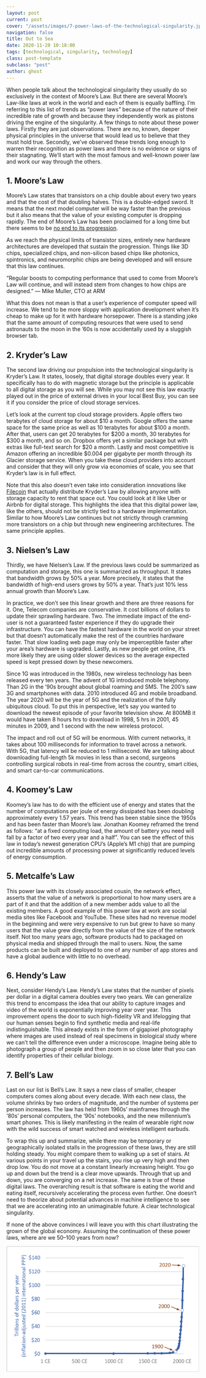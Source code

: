 ```yaml
---
layout: post
current: post
cover: "/assets/images/7-power-laws-of-the-technological-singularity.jpg"
navigation: false
title: Out to Sea
date: 2020-11-20 10:18:00
tags: [technological, singularity, technology]
class: post-template
subclass: "post"
author: ghost
---
```


When people talk about the technological singularity they usually do so exclusively in the context of Moore’s Law. But there are several Moore’s Law-like laws at work in the world and each of them is equally baffling. I’m referring to this list of trends as “power laws” because of the nature of their incredible rate of growth and because they independently work as pistons driving the engine of the singularity. A few things to note about these power laws. Firstly they are just observations. There are no, known, deeper physical principles in the universe that would lead us to believe that they must hold true. Secondly, we’ve observed these trends long enough to warren their recognition as power laws and there is no evidence or signs of their stagnating. We’ll start with the most famous and well-known power law and work our way through the others.

## **1. Moore’s Law**

Moore’s Law states that transistors on a chip double about every two years and that the cost of that doubling halves. This is a double-edged sword. It means that the next model computer will be way faster than the previous but it also means that the value of your existing computer is dropping rapidly. The end of Moore’s Law has been proclaimed for a long time but there seems to be [no end to its progression](https://href.li/?https://medium.com/predict/moores-law-is-alive-and-well-eaa49a450188).

As we reach the physical limits of transistor sizes, entirely new hardware architectures are developed that sustain the progression. Things like 3D chips, specialized chips, and non-silicon based chips like photonics, spintronics, and neuromorphic chips are being developed and will ensure that this law continues.

“Regular boosts to computing performance that used to come from Moore’s Law will continue, and will instead stem from changes to how chips are designed.” — Mike Muller, CTO at ARM

What this does not mean is that a user’s experience of computer speed will increase. We tend to be more sloppy with application development when it’s cheap to make up for it with hardware horsepower. There is a standing joke that the same amount of computing resources that were used to send astronauts to the moon in the ’60s is now accidentally used by a sluggish browser tab.

## **2. Kryder’s Law**

The second law driving our propulsion into the technological singularity is Kryder’s Law. It states, loosely, that digital storage doubles every year. It specifically has to do with magnetic storage but the principle is applicable to all digital storage as you will see. While you may not see this law exactly played out in the price of external drives in your local Best Buy, you can see it if you consider the price of cloud storage services.

Let’s look at the current top cloud storage providers. Apple offers two terabytes of cloud storage for about $10 a month. Google offers the same space for the same price as well as 10 terabytes for about $100 a month. After that, users can get 20 terabytes for $200 a month, 30 terabytes for $300 a month, and so on. Dropbox offers yet a similar package but with extras like full-text search for $20 a month. Lastly and most competitive is Amazon offering an incredible $0.004 per gigabyte per month through its Glacier storage service. When you take these cloud providers into account and consider that they will only grow via economies of scale, you see that Kryder’s law is in full effect.

Note that this also doesn’t even take into consideration innovations like [Filecoin](https://href.li/?https://en.wikipedia.org/wiki/Filecoin) that actually distribute Kryder’s Law by allowing anyone with storage capacity to rent that space out. You could look at it like Uber or Airbnb for digital storage. This highlights the idea that this digital power law, like the others, should not be strictly tied to a hardware implementation. Similar to how Moore’s Law continues but not strictly through cramming more transistors on a chip but through new engineering architectures. The same principle applies.

## **3. Nielsen’s Law**

Thirdly, we have Nielsen’s Law. If the previous laws could be summarized as computation and storage, this one is summarized as throughput. It states that bandwidth grows by 50% a year. More precisely, it states that the bandwidth of high-end users grows by 50% a year. That’s just 10% less annual growth than Moore’s Law.

In practice, we don’t see this linear growth and there are three reasons for it. One, Telecom companies are conservative. It cost billions of dollars to update their sprawling hardware. Two. The immediate impact of the end-user is not a guaranteed faster experience if they do upgrade their infrastructure. You can have the fastest hardware in the world on your street but that doesn’t automatically make the rest of the countries hardware faster. That slow loading web page may only be imperceptible faster after your area’s hardware is upgraded. Lastly, as new people get online, it’s more likely they are using older slower devices so the average expected speed is kept pressed down by these newcomers.

Since 1G was introduced in the 1980s, new wireless technology has been released every ten years. The advent of 1G introduced mobile telephony. Than 2G in the ’90s brought about global roaming and SMS. The 200’s saw 3G and smartphones with data. 2010 introduced 4G and mobile broadband. The year 2020 will be the year of 5G and the realization of the fully ubiquitous cloud. To put this in perspective, let’s say you wanted to download the newest episode of your favorite television show. At 800MB it would have taken 8 hours hrs to download in 1998, 5 hrs in 2001, 45 minutes in 2009, and 1 second with the new wireless protocol.

The impact and roll out of 5G will be enormous. With current networks, it takes about 100 milliseconds for information to travel across a network. With 5G, that latency will be reduced to 1 millisecond. We are talking about downloading full-length 5k movies in less than a second, surgeons controlling surgical robots in real-time from across the country, smart cities, and smart car-to-car communications.

## **4. Koomey’s Law**

Koomey’s law has to do with the efficient use of energy and states that the number of computations per joule of energy dissipated has been doubling approximately every 1.57 years. This trend has been stable since the 1950s and has been faster than Moore’s law. Jonathan Koomey reframed the trend as follows: “at a fixed computing load, the amount of battery you need will fall by a factor of two every year and a half”. You can see the effect of this law in today’s newest generation CPU’s (Apple’s M1 chip) that are pumping out incredible amounts of processing power at significantly reduced levels of energy consumption.

## **5. Metcalfe’s Law**

This power law with its closely associated cousin, the network effect, asserts that the value of a network is proportional to how many users are a part of it and that the addition of a new member adds value to all the existing members. A good example of this power law at work are social media sites like Facebook and YouTube. These sites had no revenue model in the beginning and were very expensive to run but grew to have so many users that the value grew directly from the value of the size of the network itself. Not too many years ago, software products had to packaged on physical media and shipped through the mail to users. Now, the same products can be built and deployed to one of any number of app stores and have a global audience with little to no overhead.

## **6. Hendy’s Law**

Next, consider Hendy’s Law. Hendy’s Law states that the number of pixels per dollar in a digital camera doubles every two years. We can generalize this trend to encompass the idea that our ability to capture images and video of the world is exponentially improving year over year. This improvement opens the door to such high-fidelity VR and lifelogging that our human senses begin to find synthetic media and real-life indistinguishable. This already exists in the form of gigapixel photography where images are used instead of real specimens in biological study where we can’t tell the difference even under a microscope. Imagine being able to photograph a group of people and then zoom in so close later that you can identify properties of their cellular biology.

## **7. Bell’s Law**

Last on our list is Bell’s Law. It says a new class of smaller, cheaper computers comes along about every decade. With each new class, the volume shrinks by two orders of magnitude, and the number of systems per person increases. The law has held from 1960s’ mainframes through the ‘80s’ personal computers, the ‘90s’ notebooks, and the new millennium’s smart phones. This is likely manifesting in the realm of wearable right now with the wild success of smart watched and wireless intelligent earbuds.

To wrap this up and summarize, while there may be temporary or geographically isolated stalls in the progression of these laws, they are still holding steady. You might compare them to walking up a set of stairs. At various points in your travel up the stairs, you rise up very high and then drop low. You do not move at a constant linearly increasing height. You go up and down but the trend is a clear move upwards. Through that up and down, you are converging on a net increase. The same is true of these digital laws. The overarching result is that software is eating the world and eating itself, recursively accelerating the process even further. One doesn’t need to theorize about potential advances in machine intelligence to see that we are accelerating into an unimaginable future. A clear technological singularity.

If none of the above convinces I will leave you with this chart illustrating the grown of the global economy. Assuming the continuation of these power laws, where are we 50–100 years from now?

![image](/assets/images/blog-img-2.png)
